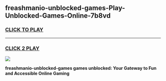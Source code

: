 
## freashmanio-unblocked-games-Play-Unblocked-Games-Online-7b8vd
<h3>
<a href="https://premium76.site?title=freashmanio-unblocked-games&ref=24A">CLICK TO PLAY</a></h3>
<hr>

<h3>
<a href="https://premium76.site?title=freashmanio-unblocked-games&ref=24A">CLICK 2 PLAY</a>
  
</h3>

<a href="https://premium76.site?title=freashmanio-unblocked-games&ref=24A"><img src="https://clearcache.store/games.png"></a>


**freashmanio-unblocked-games games unblocked: Your Gateway to Fun and Accessible Online Gaming**
